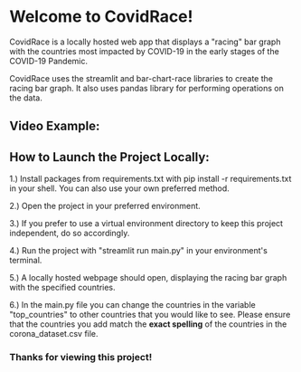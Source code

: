 # Welcome to CovidRace!

CovidRace is a locally hosted web app that displays a "racing" bar graph with the countries most impacted by COVID-19
in the early stages of the COVID-19 Pandemic. 

CovidRace uses the streamlit and bar-chart-race libraries to create the racing bar graph. It also uses pandas library
for performing operations on the data.

## Video Example:

## How to Launch the Project Locally:

1.) Install packages from requirements.txt with pip install -r requirements.txt in your shell. You can also 
use your own preferred method.

2.) Open the project in your preferred environment.

3.) If you prefer to use a virtual environment directory to keep this project independent, do so accordingly.

4.) Run the project with "streamlit run main.py" in your environment's terminal. 

5.) A locally hosted webpage should open, displaying the racing bar graph with the specified countries.

6.) In the main.py file you can change the countries in the variable "top_countries" 
to other countries that you would like to see. Please ensure that the countries you add match the **exact spelling** of the
countries in the corona_dataset.csv file.

### Thanks for viewing this project!

